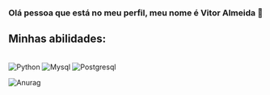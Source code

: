
### Olá pessoa que está no meu perfil, meu nome é Vitor Almeida 🙉

## Minhas abilidades:

<div style="display: inline_block"><br/>
    <img aling="center" alt="Python" src="https://img.shields.io/badge/Python-3776AB?style=for-the-badge&logo=python&logoColor=white"/>
    <img aling="center" alt="Mysql" src="https://img.shields.io/badge/MySQL-00000F?style=for-the-badge&logo=mysql&logoColor=white"/>
    <img aling="center" alt="Postgresql" src="https://img.shields.io/badge/PostgreSQL-316192?style=for-the-badge&logo=postgresql&logoColor=white"/>
</div>

![Anurag](https://github-readme-stats.vercel.app/api?username=VitorAlmeidaDuarte&show_icons=true&theme=radical)



